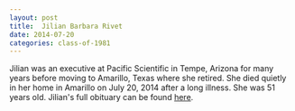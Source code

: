 ```yaml
---
layout: post
title:  Jilian Barbara Rivet
date: 2014-07-20
categories: class-of-1981
---
```


Jilian was an executive at Pacific Scientific in Tempe, Arizona for many years before moving to Amarillo, Texas where she retired.  She died quietly in her home in Amarillo on July 20, 2014 after a long illness.  She was 51 years old.  Jilian's full obituary can be found [here](http://tinyurl.com/m6cbuwp).


